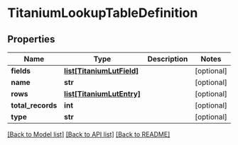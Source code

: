 # TitaniumLookupTableDefinition


## Properties
Name | Type | Description | Notes
------------ | ------------- | ------------- | -------------
**fields** | [**list[TitaniumLutField]**](TitaniumLutField.md) |  | [optional] 
**name** | **str** |  | [optional] 
**rows** | [**list[TitaniumLutEntry]**](TitaniumLutEntry.md) |  | [optional] 
**total_records** | **int** |  | [optional] 
**type** | **str** |  | [optional] 

[[Back to Model list]](../README.md#documentation-for-models) [[Back to API list]](../README.md#documentation-for-api-endpoints) [[Back to README]](../README.md)



